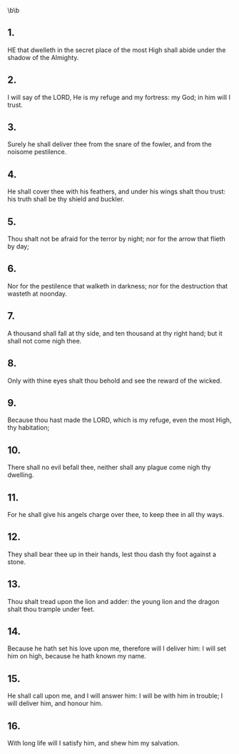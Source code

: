 \b\b
## 1.
HE that dwelleth in the secret place of the most High shall abide under the shadow of the Almighty.
## 2.
I will say of the LORD, He is my refuge and my fortress: my God; in him will I trust.
## 3.
Surely he shall deliver thee from the snare of the fowler, and from the noisome pestilence.
## 4.
He shall cover thee with his feathers, and under his wings shalt thou trust: his truth shall be thy shield and buckler.
## 5.
Thou shalt not be afraid for the terror by night; nor for the arrow that flieth by day;
## 6.
Nor for the pestilence that walketh in darkness; nor for the destruction that wasteth at noonday.
## 7.
A thousand shall fall at thy side, and ten thousand at thy right hand; but it shall not come nigh thee.
## 8.
Only with thine eyes shalt thou behold and see the reward of the wicked.
## 9.
Because thou hast made the LORD, which is my refuge, even the most High, thy habitation;
## 10.
There shall no evil befall thee, neither shall any plague come nigh thy dwelling.
## 11.
For he shall give his angels charge over thee, to keep thee in all thy ways.
## 12.
They shall bear thee up in their hands, lest thou dash thy foot against a stone.
## 13.
Thou shalt tread upon the lion and adder: the young lion and the dragon shalt thou trample under feet.
## 14.
Because he hath set his love upon me, therefore will I deliver him: I will set him on high, because he hath known my name.
## 15.
He shall call upon me, and I will answer him: I will be with him in trouble; I will deliver him, and honour him.
## 16.
With long life will I satisfy him, and shew him my salvation.

